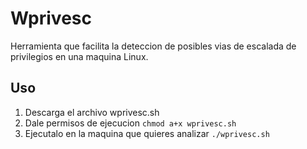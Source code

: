 # Wprivesc
Herramienta que facilita la deteccion de posibles vias de escalada de privilegios en una maquina Linux.

## Uso
1. Descarga el archivo wprivesc.sh
2. Dale permisos de ejecucion
   `chmod a+x wprivesc.sh`
3. Ejecutalo en la maquina que quieres analizar
  `./wprivesc.sh`
